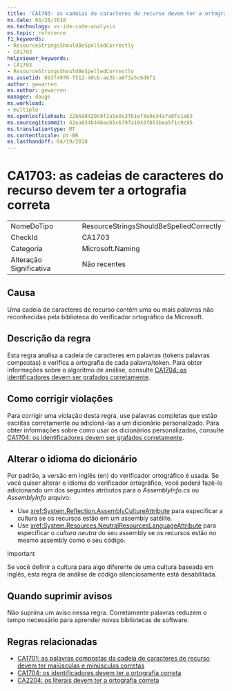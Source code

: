 ```yaml
---
title: 'CA1703: as cadeias de caracteres do recurso devem ter a ortografia correta'
ms.date: 03/28/2018
ms.technology: vs-ide-code-analysis
ms.topic: reference
f1_keywords:
- ResourceStringsShouldBeSpelledCorrectly
- CA1703
helpviewer_keywords:
- CA1703
- ResourceStringsShouldBeSpelledCorrectly
ms.assetid: 693f4970-f512-40cb-ae3b-a0f3a5c6d6f1
author: gewarren
ms.author: gewarren
manager: douge
ms.workload:
- multiple
ms.openlocfilehash: 22b6dd429c9f2a5e0c3fb1ef3e9e34a7a0fe1a63
ms.sourcegitcommit: 42ea834b446ac65c679fa1043f853bea5f1c9c95
ms.translationtype: MT
ms.contentlocale: pt-BR
ms.lasthandoff: 04/19/2018
---
```

# <a name="ca1703-resource-strings-should-be-spelled-correctly"></a>CA1703: as cadeias de caracteres do recurso devem ter a ortografia correta

|||
|-|-|
|NomeDoTipo|ResourceStringsShouldBeSpelledCorrectly|
|CheckId|CA1703|
|Categoria|Microsoft.Naming|
|Alteração Significativa|Não recentes|

## <a name="cause"></a>Causa

Uma cadeia de caracteres de recurso contém uma ou mais palavras não reconhecidas pela biblioteca do verificador ortográfico da Microsoft.

## <a name="rule-description"></a>Descrição da regra

Esta regra analisa a cadeia de caracteres em palavras (tokens palavras compostas) e verifica a ortografia de cada palavra/token. Para obter informações sobre o algoritmo de análise, consulte [CA1704: os identificadores devem ser grafados corretamente](../code-quality/ca1704-identifiers-should-be-spelled-correctly.md).

## <a name="how-to-fix-violations"></a>Como corrigir violações

Para corrigir uma violação desta regra, use palavras completas que estão escritas corretamente ou adicioná-las a um dicionário personalizado. Para obter informações sobre como usar os dicionários personalizados, consulte [CA1704: os identificadores devem ser grafados corretamente](../code-quality/ca1704-identifiers-should-be-spelled-correctly.md).

## <a name="change-the-dictionary-language"></a>Alterar o idioma do dicionário

Por padrão, a versão em inglês (en) do verificador ortográfico é usada. Se você quiser alterar o idioma do verificador ortográfico, você poderá fazê-lo adicionando um dos seguintes atributos para o *AssemblyInfo.cs* ou *AssemblyInfo* arquivo:

- Use <xref:System.Reflection.AssemblyCultureAttribute> para especificar a cultura se os recursos estão em um assembly satélite.
- Use <xref:System.Resources.NeutralResourcesLanguageAttribute> para especificar o *cultura neutra* do seu assembly se os recursos estão no mesmo assembly como o seu código.

> [!IMPORTANT]
> Se você definir a cultura para algo diferente de uma cultura baseada em inglês, esta regra de análise de código silenciosamente está desabilitada.

## <a name="when-to-suppress-warnings"></a>Quando suprimir avisos

Não suprima um aviso nessa regra. Corretamente palavras reduzem o tempo necessário para aprender novas bibliotecas de software.

## <a name="related-rules"></a>Regras relacionadas

- [CA1701: as palavras compostas da cadeia de caracteres de recurso devem ter maiúsculas e minúsculas corretas](../code-quality/ca1701-resource-string-compound-words-should-be-cased-correctly.md)
- [CA1704: os identificadores devem ter a ortografia correta](../code-quality/ca1704-identifiers-should-be-spelled-correctly.md)
- [CA2204: os literais devem ter a ortografia correta](../code-quality/ca2204-literals-should-be-spelled-correctly.md)